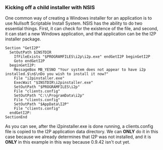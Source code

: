 
### Kicking off a child installer with NSIS

One common way of creating a Windows installer for an application is to use
Nullsoft Scriptable Install System. NSIS has the ability to do two essential
things. First, it can check for the existence of the file, and second, it can
start a new Windows application, and that application can be the I2P installer
package.

``` NSIS
Section "GetI2P"
  SetOutPath $INSTDIR
    IfFileExists "$PROGRAMFILES\i2p\i2p.exe" endGetI2P beginGetI2P
    Goto endGetI2P
  beginGetI2P:
    MessageBox MB_YESNO "Your system does not appear to have i2p installed.$\n$\nDo you wish to install it now?"
    File "i2pinstaller.exe"
    ExecWait "$INSTDIR\i2pinstaller.exe"
    SetOutPath "$PROGRAMFILES\i2p"
    File "clients.config"
    SetOutPath "C:\\ProgramData\i2p"
    File "clients.config"
    SetOutPath "$AppData\I2P"
    File "clients.config"
  endGetI2P:
SectionEnd
```

As you can see, after the i2pinstaller.exe is done running, a clients.config
file is copied to the I2P application data directory. We can **ONLY** do it in
this case because we already determines that I2P was not installed, and it is
**ONLY** in this example in this way because 0.9.42 isn't out yet.
